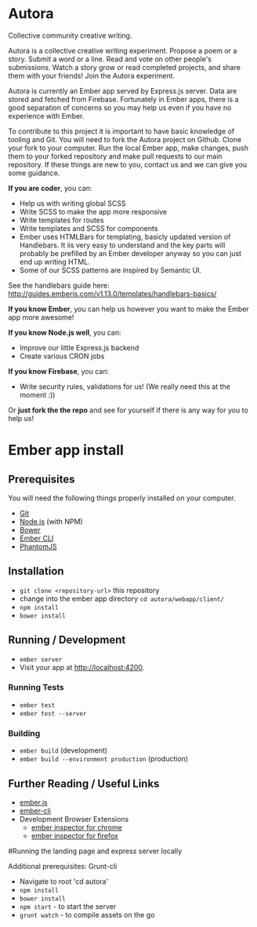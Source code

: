 # Autora
Collective community creative writing.

Autora is a collective creative writing experiment. Propose a poem or a story. Submit a word or a line. Read and vote on other people's submissions. Watch a story grow or read completed projects, and share them with your friends!
Join the Autora experiment.

Autora is currently an Ember app served by Express.js server. Data are stored and fetched from Firebase. Fortunately in Ember apps, there is a good separation of concerns so you may help us even if you have no experience with Ember.

To contribute to this project it is important to have basic knowledge of tooling and Git. You will need to fork the Autora project on Github. Clone your fork to your computer. Run the local Ember app, make changes, push them to your forked repository and make pull requests to our main repository. If these things are new to you, contact us and we can give you some guidance.

**If you are coder**, you can:

* Help us with writing global SCSS
* Write SCSS to make the app more responsive
* Write templates for routes
* Write templates and SCSS for components
 * Ember uses HTMLBars for templating, basicly updated version of Handlebars. It iis very easy to understand and the key parts will probably be prefilled by an Ember developer anyway so you can just end up writing HTML.
 * Some of our SCSS patterns are inspired by Semantic UI.

See the handlebars guide here: http://guides.emberjs.com/v1.13.0/templates/handlebars-basics/

**If you know Ember**, you can help us however you want to make the Ember app more awesome!

**If you know Node.js well**, you can:

* Improve our little Express.js backend
* Create various CRON jobs

**If you know Firebase**, you can:

* Write security rules, validations for us! (We really need this at the moment :))

Or **just fork the the repo** and see for yourself if there is any way for you to help us!





# Ember app install


## Prerequisites

You will need the following things properly installed on your computer.

* [Git](http://git-scm.com/)
* [Node.js](http://nodejs.org/) (with NPM)
* [Bower](http://bower.io/)
* [Ember CLI](http://www.ember-cli.com/)
* [PhantomJS](http://phantomjs.org/)

## Installation

* `git clone <repository-url>` this repository
* change into the ember app directory `cd autora/webapp/client/`
* `npm install`
* `bower install`

## Running / Development

* `ember server`
* Visit your app at [http://localhost:4200](http://localhost:4200).

### Running Tests

* `ember test`
* `ember test --server`

### Building

* `ember build` (development)
* `ember build --environment production` (production)

## Further Reading / Useful Links

* [ember.js](http://emberjs.com/)
* [ember-cli](http://www.ember-cli.com/)
* Development Browser Extensions
  * [ember inspector for chrome](https://chrome.google.com/webstore/detail/ember-inspector/bmdblncegkenkacieihfhpjfppoconhi)
  * [ember inspector for firefox](https://addons.mozilla.org/en-US/firefox/addon/ember-inspector/)


#Running the landing page and express server locally

Additional prerequisites: Grunt-cli

* Navigate to root 'cd autora'
* `npm install`
* `bower install`
* `npm start` - to start the server
* `grunt watch` - to compile assets on the go
